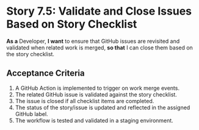 # Story 7.5: Validate and Close Issues Based on Story Checklist

**As a** Developer,
 **I want** to ensure that GitHub issues are revisited and validated when related work is merged,
**so that** I can close them based on the story checklist.

## Acceptance Criteria

1. A GitHub Action is implemented to trigger on work merge events.
2. The related GitHub issue is validated against the story checklist.
3. The issue is closed if all checklist items are completed.
4. The status of the story/issue is updated and reflected in the assigned GitHub label.
5. The workflow is tested and validated in a staging environment.
